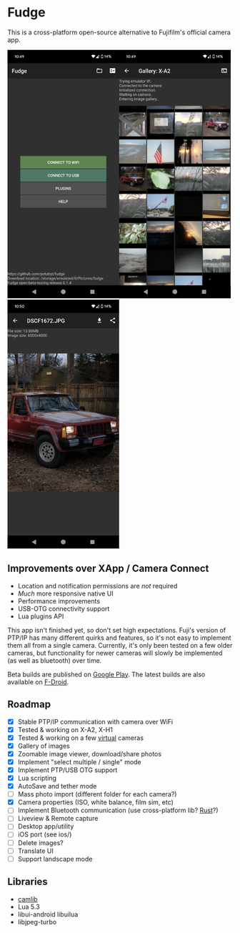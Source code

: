 # Fudge
This is a cross-platform open-source alternative to Fujifilm's official camera app.

<img src='fastlane/metadata/android/en-US/images/phoneScreenshots/Screenshot_20240305-104928.png' width='250'><img src='fastlane/metadata/android/en-US/images/phoneScreenshots/Screenshot_20240305-104948.png' width='250'><img src='fastlane/metadata/android/en-US/images/phoneScreenshots/Screenshot_20240305-105032.png' width='250'>

## Improvements over XApp / Camera Connect
- Location and notification permissions are *not* required
- *Much* more responsive native UI
- Performance improvements
- USB-OTG connectivity support
- Lua plugins API

This app isn't finished yet, so don't set high expectations. Fuji's version of PTP/IP has many different quirks and features, so it's not easy to implement them all from
a single camera. Currently, it's only been tested on a few older cameras, but functionality for newer cameras will slowly be implemented (as well as bluetooth) over time.

Beta builds are published on [Google Play](https://play.google.com/store/apps/details?id=dev.danielc.fujiapp). The latest builds are also available on [F-Droid](https://apt.izzysoft.de/fdroid/index/apk/dev.danielc.fujiapp).

## Roadmap

- [x] Stable PTP/IP communication with camera over WiFi
- [x] Tested & working on X-A2, X-H1
- [x] Tested & working on a few [virtual](https://github.com/petabyt/vcam) cameras
- [x] Gallery of images
- [x] Zoomable image viewer, download/share photos
- [x] Implement "select multiple / single" mode
- [x] Implement PTP/USB OTG support
- [x] Lua scripting
- [x] AutoSave and tether mode
- [ ] Mass photo import (different folder for each camera?)
- [x] Camera properties (ISO, white balance, film sim, etc)
- [ ] Implement Bluetooth communication (use cross-platform lib? [Rust](https://github.com/deviceplug/btleplug)?)
- [ ] Liveview & Remote capture
- [ ] Desktop app/utility
- [ ] iOS port (see ios/)
- [ ] Delete images?
- [ ] Translate UI
- [ ] Support landscape mode

## Libraries
- [camlib](https://github.com/petabyt/camlib)
- Lua 5.3
- libui-android libuilua
- libjpeg-turbo
